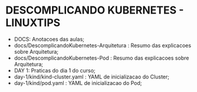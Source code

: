# DESCOMPLICANDO KUBERNETES - LINUXTIPS

- DOCS: Anotacoes das aulas;
- docs/DescomplicandoKubernetes-Arquitetura : Resumo das explicacoes sobre Arquitetura;
- docs/DescomplicandoKubernetes-Pod : Resumo das explicacoes sobre Arquitetura;
- DAY 1: Praticas do dia 1 do curso;
- day-1/kind/kind-cluster.yaml : YAML de inicializacao do Cluster;
- day-1/kind/pod.yaml : YAML de inicializacao do Pod;
